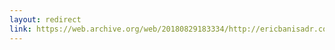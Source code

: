 ```yaml
---
layout: redirect
link: https://web.archive.org/web/20180829183334/http://ericbanisadr.com/wise/meta-journal.html
---
```

